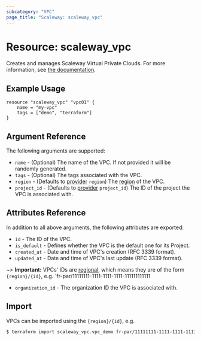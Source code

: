 ```yaml
---
subcategory: "VPC"
page_title: "Scaleway: scaleway_vpc"
---
```


# Resource: scaleway_vpc

Creates and manages Scaleway Virtual Private Clouds.
For more information, see [the documentation](https://www.scaleway.com/en/docs/network/vpc/concepts/).

## Example Usage

```hcl
resource "scaleway_vpc" "vpc01" {
    name = "my-vpc"
    tags = ["demo", "terraform"]
}
```

## Argument Reference

The following arguments are supported:

- `name` - (Optional) The name of the VPC. If not provided it will be randomly generated.
- `tags` - (Optional) The tags associated with the VPC.
- `region` - (Defaults to [provider](../index.md#region) `region`) The [region](../guides/regions_and_zones.md#regions) of the VPC.
- `project_id` - (Defaults to [provider](../index.md#project_id) `project_id`) The ID of the project the VPC is associated with.

## Attributes Reference

In addition to all above arguments, the following attributes are exported:

- `id` - The ID of the VPC.
- `is_default` - Defines whether the VPC is the default one for its Project.
- `created_at` - Date and time of VPC's creation (RFC 3339 format).
- `updated_at` - Date and time of VPC's last update (RFC 3339 format).

~> **Important:** VPCs' IDs are [regional](../guides/regions_and_zones.md#resource-ids), which means they are of the form `{region}/{id}`, e.g. `fr-par/11111111-1111-1111-1111-111111111111

- `organization_id` - The organization ID the VPC is associated with.

## Import

VPCs can be imported using the `{region}/{id}`, e.g.

```bash
$ terraform import scaleway_vpc.vpc_demo fr-par/11111111-1111-1111-1111-111111111111
```
